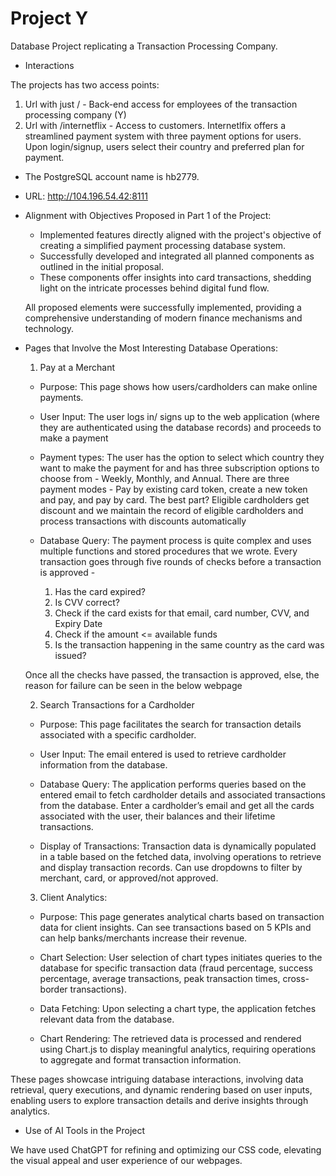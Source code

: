 # Project Y

Database Project replicating a Transaction Processing Company. 

* Interactions 

The projects has two access points: 

1. Url with just / - Back-end access for employees of the transaction processing company (Y)
2. Url with /internetflix - Access to customers. Internetlfix offers a streamlined payment system with three payment options for users. Upon login/signup, users select their country and preferred plan for payment.

* The PostgreSQL account name is hb2779.

* URL: http://104.196.54.42:8111

* Alignment with Objectives Proposed in Part 1 of the Project:

  - Implemented features directly aligned with the project's objective of creating a simplified payment processing database system.
  - Successfully developed and integrated all planned components as outlined in the initial proposal.
  - These components offer insights into card transactions, shedding light on the intricate processes behind digital fund flow.

  All proposed elements were successfully implemented, providing a comprehensive understanding of modern finance mechanisms and technology.

* Pages that Involve the Most Interesting Database Operations:

  1. Pay at a Merchant
  
  - Purpose: This page shows how users/cardholders can make online payments.
  
  - User Input: The user logs in/ signs up to the web application (where they are authenticated using the database records) and proceeds to make a payment
  
  - Payment types: The user has the option to select which country they want to make the payment for and has three subscription options to choose from - Weekly, Monthly, and Annual. There are three payment modes - Pay by existing card token, create a new token and pay, and pay by card. The best part? Eligible cardholders get discount and we maintain the record of eligible cardholders and process transactions with discounts automatically
    
  - Database Query: The payment process is quite complex and uses multiple functions and stored procedures that we wrote. Every transaction goes through five rounds of checks before a transaction is approved -
    1. Has the card expired?
    2. Is CVV correct?
    3. Check if the card exists for that email, card number, CVV, and Expiry Date
    4. Check if the amount <= available funds
    5. Is the transaction happening in the same country as the card was issued?
   
   Once all the checks have passed, the transaction is approved, else, the reason for failure can be seen in the below webpage
  
  2. Search Transactions for a Cardholder
  
  - Purpose: This page facilitates the search for transaction details associated with a specific cardholder.
  
  - User Input: The email entered is used to retrieve cardholder information from the database.
  
  - Database Query: The application performs queries based on the entered email to fetch cardholder details and associated transactions from the database. Enter a cardholder’s email and get all the cards associated with the user, their balances and their lifetime transactions. 
  
  - Display of Transactions: Transaction data is dynamically populated in a table based on the fetched data, involving operations to retrieve and display transaction records. Can use dropdowns to filter by merchant, card, or approved/not approved.
  
  3. Client Analytics: 
  
  - Purpose: This page generates analytical charts based on transaction data for client insights. Can see transactions based on 5 KPIs and can help banks/merchants increase their revenue.
  
  - Chart Selection: User selection of chart types initiates queries to the database for specific transaction data (fraud percentage, success percentage, average transactions, peak transaction times, cross-border transactions).
  
  - Data Fetching: Upon selecting a chart type, the application fetches relevant data from the database.
  
  - Chart Rendering: The retrieved data is processed and rendered using Chart.js to display meaningful analytics, requiring operations to aggregate and format transaction information.

These pages showcase intriguing database interactions, involving data retrieval, query executions, and dynamic rendering based on user inputs, enabling users to explore transaction details and derive insights through analytics.

* Use of AI Tools in the Project

We have used ChatGPT for refining and optimizing our CSS code, elevating the visual appeal and user experience of our webpages.

